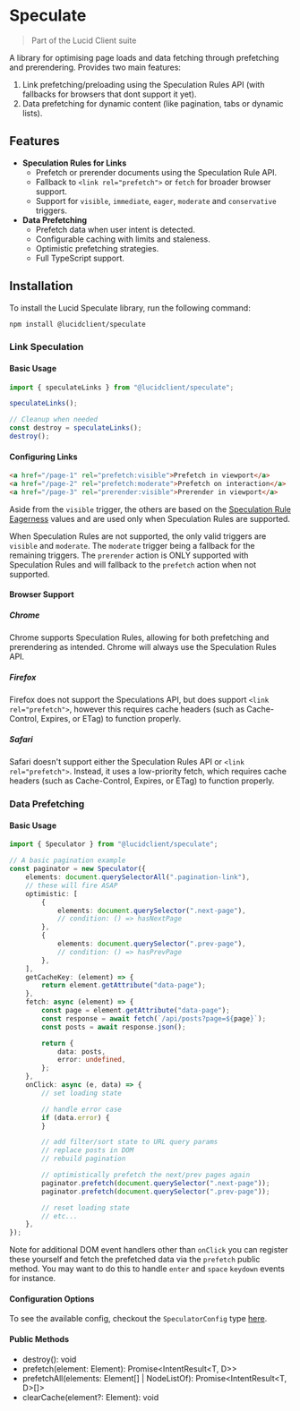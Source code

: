 # Speculate

> Part of the Lucid Client suite

A library for optimising page loads and data fetching through prefetching and prerendering. Provides two main features:
1. Link prefetching/preloading using the Speculation Rules API (with fallbacks for browsers that dont support it yet).
2. Data prefetching for dynamic content (like pagination, tabs or dynamic lists).

## Features
- **Speculation Rules for Links**
    - Prefetch or prerender documents using the Speculation Rule API.
    - Fallback to `<link rel="prefetch">` or `fetch` for broader browser support.
    - Support for `visible`, `immediate`, `eager`, `moderate` and `conservative` triggers.
- **Data Prefetching**
    - Prefetch data when user intent is detected.
    - Configurable caching with limits and staleness.
    - Optimistic prefetching strategies.
    - Full TypeScript support.

## Installation

To install the Lucid Speculate library, run the following command:

```bash
npm install @lucidclient/speculate
```

### Link Speculation

#### Basic Usage

```typescript
import { speculateLinks } from "@lucidclient/speculate";

speculateLinks();

// Cleanup when needed
const destroy = speculateLinks();
destroy();
```

#### Configuring Links

```html
<a href="/page-1" rel="prefetch:visible">Prefetch in viewport</a>
<a href="/page-2" rel="prefetch:moderate">Prefetch on interaction</a>
<a href="/page-3" rel="prerender:visible">Prerender in viewport</a>
```

Aside from the `visible` trigger, the others are based on the [Speculation Rule Eagerness](https://developer.chrome.com/docs/web-platform/prerender-pages#eagerness) values and are used only when Speculation Rules are supported. 

When Speculation Rules are not supported, the only valid triggers are `visible` and `moderate`. The `moderate` trigger being a fallback for the remaining triggers. The `prerender` action is ONLY supported with Speculation Rules and will fallback to the `prefetch` action when not supported.

#### Browser Support

##### Chrome

Chrome supports Speculation Rules, allowing for both prefetching and prerendering as intended. Chrome will always use the Speculation Rules API.

##### Firefox

Firefox does not support the Speculations API, but does support `<link rel="prefetch">`, however this requires cache headers (such as Cache-Control, Expires, or ETag) to function properly.

##### Safari

Safari doesn't support either the Speculation Rules API or `<link rel="prefetch">`. Instead, it uses a low-priority fetch, which requires cache headers (such as Cache-Control, Expires, or ETag) to function properly.

### Data Prefetching

#### Basic Usage

```typescript
import { Speculator } from "@lucidclient/speculate";

// A basic pagination example
const paginator = new Speculator({
    elements: document.querySelectorAll(".pagination-link"),
    // these will fire ASAP
    optimistic: [
        {
            elements: document.querySelector(".next-page"),
            // condition: () => hasNextPage
        },
        {
            elements: document.querySelector(".prev-page"),
            // condition: () => hasPrevPage
        },
    ],
    getCacheKey: (element) => {
        return element.getAttribute("data-page");
    },
    fetch: async (element) => {
        const page = element.getAttribute("data-page");
        const response = await fetch(`/api/posts?page=${page}`);
        const posts = await response.json();

        return {
            data: posts,
            error: undefined,
        };
    },
    onClick: async (e, data) => {
        // set loading state

        // handle error case
        if (data.error) {
        }

        // add filter/sort state to URL query params
        // replace posts in DOM
        // rebuild pagination

        // optimistically prefetch the next/prev pages again
        paginator.prefetch(document.querySelector(".next-page"));
        paginator.prefetch(document.querySelector(".prev-page"));

        // reset loading state
        // etc...
    },
});
```

Note for additional DOM event handlers other than `onClick` you can register these yourself and fetch the prefetched data via the `prefetch` public method. You may want to do this to handle `enter` and `space` `keydown` events for instance.

#### Configuration Options

To see the available config, checkout the `SpeculatorConfig` type [here](https://github.com/ProtoDigitalUK/lucid_client/blob/master/packages/speculate/src/types.d.ts).

#### Public Methods

- destroy(): void
- prefetch(element: Element): Promise<IntentResult<T, D>>
- prefetchAll(elements: Element[] | NodeListOf<Element>): Promise<IntentResult<T, D>[]>
- clearCache(element?: Element): void